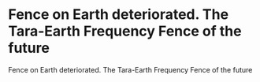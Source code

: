 # Fence on Earth deteriorated. The Tara-Earth Frequency Fence of the future

Fence on Earth deteriorated. The Tara-Earth Frequency Fence of the future